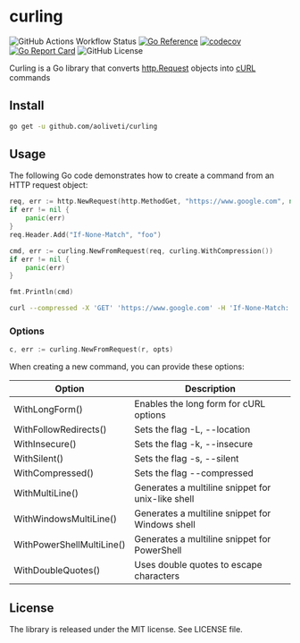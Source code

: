 # curling

![GitHub Actions Workflow Status](https://img.shields.io/github/actions/workflow/status/aoliveti/curling/go.yml)
[![Go Reference](https://pkg.go.dev/badge/github.com/aoliveti/curling)](https://pkg.go.dev/github.com/aoliveti/curling)
[![codecov](https://codecov.io/gh/aoliveti/curling/graph/badge.svg?token=3L9FOZMEJH)](https://codecov.io/gh/aoliveti/curling)
[![Go Report Card](https://goreportcard.com/badge/github.com/aoliveti/curling)](https://goreportcard.com/report/github.com/aoliveti/curling)
![GitHub License](https://img.shields.io/github/license/aoliveti/curling)

Curling is a Go library that converts [http.Request](https://pkg.go.dev/net/http#Request) objects
into [cURL](https://curl.se/) commands

## Install

```sh
go get -u github.com/aoliveti/curling
```

## Usage

The following Go code demonstrates how to create a command from an HTTP request object:

```go
req, err := http.NewRequest(http.MethodGet, "https://www.google.com", nil)
if err != nil {
    panic(err)
}
req.Header.Add("If-None-Match", "foo")

cmd, err := curling.NewFromRequest(req, curling.WithCompression())
if err != nil {
    panic(err)
}

fmt.Println(cmd)
```

```sh
curl --compressed -X 'GET' 'https://www.google.com' -H 'If-None-Match: foo'
```

### Options

```go
c, err := curling.NewFromRequest(r, opts)
```

When creating a new command, you can provide these options:

| Option                    | Description                                       |
|---------------------------|---------------------------------------------------|
| WithLongForm()            | Enables the long form for cURL options            |
| WithFollowRedirects()     | Sets the flag -L, --location                      |
| WithInsecure()            | Sets the flag -k, --insecure                      |
| WithSilent()              | Sets the flag -s, --silent                        |
| WithCompressed()          | Sets the flag --compressed                        |
| WithMultiLine()           | Generates a multiline snippet for unix-like shell |
| WithWindowsMultiLine()    | Generates a multiline snippet for Windows shell   |
| WithPowerShellMultiLine() | Generates a multiline snippet for PowerShell      |
| WithDoubleQuotes()        | Uses double quotes to escape characters           |

## License

The library is released under the MIT license. See LICENSE file.